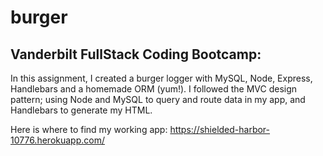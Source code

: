 # burger

## Vanderbilt FullStack Coding Bootcamp: 
In this assignment, I created a burger logger with MySQL, Node, Express, Handlebars and a homemade ORM (yum!). I followed the MVC design pattern; using Node and MySQL to query and route data in my app, and Handlebars to generate my HTML.

Here is where to find my working app: https://shielded-harbor-10776.herokuapp.com/
